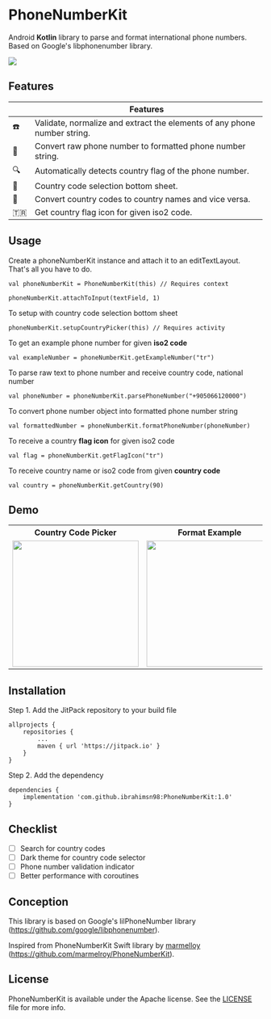 # PhoneNumberKit
Android **Kotlin** library to parse and format international phone numbers. Based on Google's libphonenumber library.

[![](https://jitpack.io/v/ibrahimsn98/PhoneNumberKit.svg)](https://jitpack.io/#ibrahimsn98/PhoneNumberKit)


## Features

| |Features |
--------------------------|------------------------------------------------------------
:phone: | Validate, normalize and extract the elements of any phone number string.
:dart: | Convert raw phone number to formatted phone number string.
:mag: | Automatically detects country flag of the phone number. 
:bookmark: | Country code selection bottom sheet.
:pushpin: | Convert country codes to country names and vice versa.
:tr: | Get country flag icon for given iso2 code.


## Usage

Create a phoneNumberKit instance and attach it to an editTextLayout. That's all you have to do.
```
val phoneNumberKit = PhoneNumberKit(this) // Requires context

phoneNumberKit.attachToInput(textField, 1)
```
To setup with country code selection bottom sheet
```
phoneNumberKit.setupCountryPicker(this) // Requires activity
```
To get an example phone number for given **iso2 code**
```
val exampleNumber = phoneNumberKit.getExampleNumber("tr")
```
To parse raw text to phone number and receive country code, national number
```
val phoneNumber = phoneNumberKit.parsePhoneNumber("+905066120000")
```
To convert phone number object into formatted phone number string
```
val formattedNumber = phoneNumberKit.formatPhoneNumber(phoneNumber)
```
To receive a country **flag icon** for given iso2 code
```
val flag = phoneNumberKit.getFlagIcon("tr")
```
To receive country name or iso2 code from given **country code**
```
val country = phoneNumberKit.getCountry(90)
```

## Demo
<table>
	<tr>
		<th>Country Code Picker</th>
		<th>Format Example</th>
		<th>Format Example</th>
 	</tr>
 	<tr>
  		<td><img src="https://github.com/ibrahimsn98/PhoneNumberKit/blob/master/art/ss3.jpg" width="250" /></td>
   		<td><img src="https://github.com/ibrahimsn98/PhoneNumberKit/blob/master/art/ss1.jpg" width="250" /></td>
		<td><img src="https://github.com/ibrahimsn98/PhoneNumberKit/blob/master/art/ss2.jpg" width="250" /></td>
 	</tr>
</table>

## Installation
Step 1. Add the JitPack repository to your build file
```
allprojects {
	repositories {
		...
		maven { url 'https://jitpack.io' }
	}
}
```
Step 2. Add the dependency
```
dependencies {
    implementation 'com.github.ibrahimsn98:PhoneNumberKit:1.0'
}
```

## Checklist
- [ ] Search for country codes
- [ ] Dark theme for country code selector
- [ ] Phone number validation indicator
- [ ] Better performance with coroutines

## Conception
This library is based on Google's lilPhoneNumber library (https://github.com/google/libphonenumber).

Inspired from PhoneNumberKit Swift library by [marmelloy](https://github.com/marmelroy) (https://github.com/marmelroy/PhoneNumberKit).

## License
PhoneNumberKit is available under the Apache license. See the [LICENSE](https://github.com/ibrahimsn98/PhoneNumberKit/blob/master/LICENSE) file for more info.




